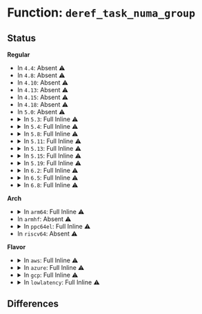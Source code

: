 # Function: <code>deref_task_numa_group</code>

## Status
<b>Regular</b>
<ul>
<li>
In <code>4.4</code>: Absent ⚠️
</li>
<li>
In <code>4.8</code>: Absent ⚠️
</li>
<li>
In <code>4.10</code>: Absent ⚠️
</li>
<li>
In <code>4.13</code>: Absent ⚠️
</li>
<li>
In <code>4.15</code>: Absent ⚠️
</li>
<li>
In <code>4.18</code>: Absent ⚠️
</li>
<li>
In <code>5.0</code>: Absent ⚠️
</li>
<li>
<details>
<summary>In <code>5.3</code>: Full Inline ⚠️</summary>

**Collision:** Unique Static

**Inline:** Full

**Transformation:** False

**Instances:**

```
In kernel/sched/fair.c (ffffffff810d88dc)
Location: kernel/sched/fair.c:1093
Inline: True
Inline callers:
  - kernel/sched/fair.c:preferred_group_nid
  - kernel/sched/fair.c:preferred_group_nid
  - kernel/sched/fair.c:preferred_group_nid
  - kernel/sched/fair.c:task_numa_migrate
  - kernel/sched/fair.c:task_numa_migrate
  - kernel/sched/fair.c:task_numa_migrate
  - kernel/sched/fair.c:task_numa_migrate
  - kernel/sched/fair.c:task_numa_migrate
  - kernel/sched/fair.c:task_numa_migrate
  - kernel/sched/fair.c:task_numa_migrate
  - kernel/sched/fair.c:task_numa_migrate
  - kernel/sched/fair.c:task_numa_find_cpu
  - kernel/sched/fair.c:task_numa_find_cpu
  - kernel/sched/fair.c:task_numa_find_cpu
  - kernel/sched/fair.c:task_numa_find_cpu
  - kernel/sched/fair.c:should_numa_migrate_memory
  - kernel/sched/fair.c:should_numa_migrate_memory
```
</details>
</li>
<li>
<details>
<summary>In <code>5.4</code>: Full Inline ⚠️</summary>

**Collision:** Unique Static

**Inline:** Full

**Transformation:** False

**Instances:**

```
In kernel/sched/fair.c (ffffffff810e31dc)
Location: kernel/sched/fair.c:1092
Inline: True
Inline callers:
  - kernel/sched/fair.c:preferred_group_nid
  - kernel/sched/fair.c:preferred_group_nid
  - kernel/sched/fair.c:preferred_group_nid
  - kernel/sched/fair.c:task_numa_migrate
  - kernel/sched/fair.c:task_numa_migrate
  - kernel/sched/fair.c:task_numa_migrate
  - kernel/sched/fair.c:task_numa_migrate
  - kernel/sched/fair.c:task_numa_migrate
  - kernel/sched/fair.c:task_numa_migrate
  - kernel/sched/fair.c:task_numa_migrate
  - kernel/sched/fair.c:task_numa_migrate
  - kernel/sched/fair.c:task_numa_find_cpu
  - kernel/sched/fair.c:task_numa_find_cpu
  - kernel/sched/fair.c:task_numa_find_cpu
  - kernel/sched/fair.c:task_numa_find_cpu
  - kernel/sched/fair.c:should_numa_migrate_memory
  - kernel/sched/fair.c:should_numa_migrate_memory
```
</details>
</li>
<li>
<details>
<summary>In <code>5.8</code>: Full Inline ⚠️</summary>

**Collision:** Unique Static

**Inline:** Full

**Transformation:** False

**Instances:**

```
In kernel/sched/fair.c (ffffffff810ec712)
Location: kernel/sched/fair.c:1103
Inline: True
Inline callers:
  - kernel/sched/fair.c:preferred_group_nid
  - kernel/sched/fair.c:preferred_group_nid
  - kernel/sched/fair.c:preferred_group_nid
  - kernel/sched/fair.c:task_numa_compare
  - kernel/sched/fair.c:task_numa_compare
  - kernel/sched/fair.c:task_numa_compare
  - kernel/sched/fair.c:task_numa_compare
  - kernel/sched/fair.c:should_numa_migrate_memory
  - kernel/sched/fair.c:should_numa_migrate_memory
```
</details>
</li>
<li>
<details>
<summary>In <code>5.11</code>: Full Inline ⚠️</summary>

**Collision:** Unique Static

**Inline:** Full

**Transformation:** False

**Instances:**

```
In kernel/sched/fair.c (ffffffff810ea222)
Location: kernel/sched/fair.c:1110
Inline: True
Inline callers:
  - kernel/sched/fair.c:preferred_group_nid
  - kernel/sched/fair.c:preferred_group_nid
  - kernel/sched/fair.c:preferred_group_nid
  - kernel/sched/fair.c:task_numa_compare
  - kernel/sched/fair.c:task_numa_compare
  - kernel/sched/fair.c:task_numa_compare
  - kernel/sched/fair.c:task_numa_compare
  - kernel/sched/fair.c:should_numa_migrate_memory
  - kernel/sched/fair.c:should_numa_migrate_memory
```
</details>
</li>
<li>
<details>
<summary>In <code>5.13</code>: Full Inline ⚠️</summary>

**Collision:** Unique Static

**Inline:** Full

**Transformation:** False

**Instances:**

```
In kernel/sched/fair.c (ffffffff810ebb11)
Location: kernel/sched/fair.c:1107
Inline: True
Inline callers:
  - kernel/sched/fair.c:preferred_group_nid
  - kernel/sched/fair.c:preferred_group_nid
  - kernel/sched/fair.c:preferred_group_nid
  - kernel/sched/fair.c:task_numa_compare
  - kernel/sched/fair.c:task_numa_compare
  - kernel/sched/fair.c:task_numa_compare
  - kernel/sched/fair.c:task_numa_compare
  - kernel/sched/fair.c:should_numa_migrate_memory
  - kernel/sched/fair.c:should_numa_migrate_memory
```
</details>
</li>
<li>
<details>
<summary>In <code>5.15</code>: Full Inline ⚠️</summary>

**Collision:** Unique Static

**Inline:** Full

**Transformation:** False

**Instances:**

```
In kernel/sched/fair.c (ffffffff81103691)
Location: kernel/sched/fair.c:1096
Inline: True
Inline callers:
  - kernel/sched/fair.c:preferred_group_nid
  - kernel/sched/fair.c:preferred_group_nid
  - kernel/sched/fair.c:preferred_group_nid
  - kernel/sched/fair.c:task_numa_compare
  - kernel/sched/fair.c:task_numa_compare
  - kernel/sched/fair.c:task_numa_compare
  - kernel/sched/fair.c:task_numa_compare
  - kernel/sched/fair.c:should_numa_migrate_memory
  - kernel/sched/fair.c:should_numa_migrate_memory
```
</details>
</li>
<li>
<details>
<summary>In <code>5.19</code>: Full Inline ⚠️</summary>

**Collision:** Unique Static

**Inline:** Full

**Transformation:** False

**Instances:**

```
In kernel/sched/fair.c (ffffffff811254bd)
Location: kernel/sched/fair.c:1098
Inline: True
Inline callers:
  - kernel/sched/fair.c:can_migrate_task
  - kernel/sched/fair.c:can_migrate_task
  - kernel/sched/fair.c:can_migrate_task
  - kernel/sched/fair.c:can_migrate_task
  - kernel/sched/fair.c:preferred_group_nid
  - kernel/sched/fair.c:preferred_group_nid
  - kernel/sched/fair.c:preferred_group_nid
  - kernel/sched/fair.c:task_numa_compare
  - kernel/sched/fair.c:task_numa_compare
  - kernel/sched/fair.c:task_numa_compare
  - kernel/sched/fair.c:task_numa_compare
  - kernel/sched/fair.c:should_numa_migrate_memory
  - kernel/sched/fair.c:should_numa_migrate_memory
```
</details>
</li>
<li>
<details>
<summary>In <code>6.2</code>: Full Inline ⚠️</summary>

**Collision:** Unique Static

**Inline:** Full

**Transformation:** False

**Instances:**

```
In kernel/sched/fair.c (ffffffff8114e746)
Location: kernel/sched/fair.c:1137
Inline: True
Inline callers:
  - kernel/sched/fair.c:can_migrate_task
  - kernel/sched/fair.c:can_migrate_task
  - kernel/sched/fair.c:can_migrate_task
  - kernel/sched/fair.c:can_migrate_task
  - kernel/sched/fair.c:preferred_group_nid
  - kernel/sched/fair.c:preferred_group_nid
  - kernel/sched/fair.c:preferred_group_nid
  - kernel/sched/fair.c:task_numa_compare
  - kernel/sched/fair.c:task_numa_compare
  - kernel/sched/fair.c:task_numa_compare
  - kernel/sched/fair.c:task_numa_compare
  - kernel/sched/fair.c:should_numa_migrate_memory
  - kernel/sched/fair.c:should_numa_migrate_memory
```
</details>
</li>
<li>
<details>
<summary>In <code>6.5</code>: Full Inline ⚠️</summary>

**Collision:** Unique Static

**Inline:** Full

**Transformation:** False

**Instances:**

```
In kernel/sched/fair.c (ffffffff8115fd36)
Location: kernel/sched/fair.c:1154
Inline: True
Inline callers:
  - kernel/sched/fair.c:can_migrate_task
  - kernel/sched/fair.c:can_migrate_task
  - kernel/sched/fair.c:can_migrate_task
  - kernel/sched/fair.c:can_migrate_task
  - kernel/sched/fair.c:preferred_group_nid
  - kernel/sched/fair.c:preferred_group_nid
  - kernel/sched/fair.c:preferred_group_nid
  - kernel/sched/fair.c:task_numa_compare
  - kernel/sched/fair.c:task_numa_compare
  - kernel/sched/fair.c:task_numa_compare
  - kernel/sched/fair.c:task_numa_compare
  - kernel/sched/fair.c:should_numa_migrate_memory
  - kernel/sched/fair.c:should_numa_migrate_memory
```
</details>
</li>
<li>
<details>
<summary>In <code>6.8</code>: Full Inline ⚠️</summary>

**Collision:** Unique Static

**Inline:** Full

**Transformation:** False

**Instances:**

```
In kernel/sched/fair.c (ffffffff8116a166)
Location: kernel/sched/fair.c:1395
Inline: True
Inline callers:
  - kernel/sched/fair.c:can_migrate_task
  - kernel/sched/fair.c:can_migrate_task
  - kernel/sched/fair.c:can_migrate_task
  - kernel/sched/fair.c:can_migrate_task
  - kernel/sched/fair.c:preferred_group_nid
  - kernel/sched/fair.c:preferred_group_nid
  - kernel/sched/fair.c:preferred_group_nid
  - kernel/sched/fair.c:task_numa_compare
  - kernel/sched/fair.c:task_numa_compare
  - kernel/sched/fair.c:task_numa_compare
  - kernel/sched/fair.c:task_numa_compare
  - kernel/sched/fair.c:should_numa_migrate_memory
  - kernel/sched/fair.c:should_numa_migrate_memory
```
</details>
</li>
</ul>
<b>Arch</b>
<ul>
<li>
<details>
<summary>In <code>arm64</code>: Full Inline ⚠️</summary>

**Collision:** Unique Static

**Inline:** Full

**Transformation:** False

**Instances:**

```
In kernel/sched/fair.c (ffff800010147d3c)
Location: kernel/sched/fair.c:1092
Inline: True
Inline callers:
  - kernel/sched/fair.c:task_numa_placement
  - kernel/sched/fair.c:task_numa_placement
  - kernel/sched/fair.c:task_numa_placement
  - kernel/sched/fair.c:task_numa_migrate
  - kernel/sched/fair.c:task_numa_migrate
  - kernel/sched/fair.c:task_numa_migrate
  - kernel/sched/fair.c:task_numa_migrate
  - kernel/sched/fair.c:task_numa_migrate
  - kernel/sched/fair.c:task_numa_migrate
  - kernel/sched/fair.c:task_numa_migrate
  - kernel/sched/fair.c:task_numa_migrate
  - kernel/sched/fair.c:task_numa_find_cpu
  - kernel/sched/fair.c:task_numa_find_cpu
  - kernel/sched/fair.c:task_numa_find_cpu
  - kernel/sched/fair.c:task_numa_find_cpu
  - kernel/sched/fair.c:should_numa_migrate_memory
  - kernel/sched/fair.c:should_numa_migrate_memory
```
</details>
</li>
<li>
In <code>armhf</code>: Absent ⚠️
</li>
<li>
<details>
<summary>In <code>ppc64el</code>: Full Inline ⚠️</summary>

**Collision:** Unique Static

**Inline:** Full

**Transformation:** False

**Instances:**

```
In kernel/sched/fair.c (c000000000193d88)
Location: kernel/sched/fair.c:1092
Inline: True
Inline callers:
  - kernel/sched/fair.c:task_numa_placement
  - kernel/sched/fair.c:task_numa_placement
  - kernel/sched/fair.c:task_numa_placement
  - kernel/sched/fair.c:task_numa_migrate
  - kernel/sched/fair.c:task_numa_migrate
  - kernel/sched/fair.c:task_numa_migrate
  - kernel/sched/fair.c:task_numa_migrate
  - kernel/sched/fair.c:task_numa_migrate
  - kernel/sched/fair.c:task_numa_migrate
  - kernel/sched/fair.c:task_numa_migrate
  - kernel/sched/fair.c:task_numa_migrate
  - kernel/sched/fair.c:task_numa_find_cpu
  - kernel/sched/fair.c:task_numa_find_cpu
  - kernel/sched/fair.c:task_numa_find_cpu
  - kernel/sched/fair.c:task_numa_find_cpu
  - kernel/sched/fair.c:should_numa_migrate_memory
  - kernel/sched/fair.c:should_numa_migrate_memory
```
</details>
</li>
<li>
In <code>riscv64</code>: Absent ⚠️
</li>
</ul>
<b>Flavor</b>
<ul>
<li>
<details>
<summary>In <code>aws</code>: Full Inline ⚠️</summary>

**Collision:** Unique Static

**Inline:** Full

**Transformation:** False

**Instances:**

```
In kernel/sched/fair.c (ffffffff810dd38c)
Location: kernel/sched/fair.c:1092
Inline: True
Inline callers:
  - kernel/sched/fair.c:preferred_group_nid
  - kernel/sched/fair.c:preferred_group_nid
  - kernel/sched/fair.c:preferred_group_nid
  - kernel/sched/fair.c:task_numa_migrate
  - kernel/sched/fair.c:task_numa_migrate
  - kernel/sched/fair.c:task_numa_migrate
  - kernel/sched/fair.c:task_numa_migrate
  - kernel/sched/fair.c:task_numa_migrate
  - kernel/sched/fair.c:task_numa_migrate
  - kernel/sched/fair.c:task_numa_migrate
  - kernel/sched/fair.c:task_numa_migrate
  - kernel/sched/fair.c:task_numa_find_cpu
  - kernel/sched/fair.c:task_numa_find_cpu
  - kernel/sched/fair.c:task_numa_find_cpu
  - kernel/sched/fair.c:task_numa_find_cpu
  - kernel/sched/fair.c:should_numa_migrate_memory
  - kernel/sched/fair.c:should_numa_migrate_memory
```
</details>
</li>
<li>
<details>
<summary>In <code>azure</code>: Full Inline ⚠️</summary>

**Collision:** Unique Static

**Inline:** Full

**Transformation:** False

**Instances:**

```
In kernel/sched/fair.c (ffffffff810cc39c)
Location: kernel/sched/fair.c:1092
Inline: True
Inline callers:
  - kernel/sched/fair.c:preferred_group_nid
  - kernel/sched/fair.c:preferred_group_nid
  - kernel/sched/fair.c:preferred_group_nid
  - kernel/sched/fair.c:task_numa_migrate
  - kernel/sched/fair.c:task_numa_migrate
  - kernel/sched/fair.c:task_numa_migrate
  - kernel/sched/fair.c:task_numa_migrate
  - kernel/sched/fair.c:task_numa_migrate
  - kernel/sched/fair.c:task_numa_migrate
  - kernel/sched/fair.c:task_numa_migrate
  - kernel/sched/fair.c:task_numa_migrate
  - kernel/sched/fair.c:task_numa_find_cpu
  - kernel/sched/fair.c:task_numa_find_cpu
  - kernel/sched/fair.c:task_numa_find_cpu
  - kernel/sched/fair.c:task_numa_find_cpu
  - kernel/sched/fair.c:should_numa_migrate_memory
  - kernel/sched/fair.c:should_numa_migrate_memory
```
</details>
</li>
<li>
<details>
<summary>In <code>gcp</code>: Full Inline ⚠️</summary>

**Collision:** Unique Static

**Inline:** Full

**Transformation:** False

**Instances:**

```
In kernel/sched/fair.c (ffffffff810d970c)
Location: kernel/sched/fair.c:1092
Inline: True
Inline callers:
  - kernel/sched/fair.c:preferred_group_nid
  - kernel/sched/fair.c:preferred_group_nid
  - kernel/sched/fair.c:preferred_group_nid
  - kernel/sched/fair.c:task_numa_migrate
  - kernel/sched/fair.c:task_numa_migrate
  - kernel/sched/fair.c:task_numa_migrate
  - kernel/sched/fair.c:task_numa_migrate
  - kernel/sched/fair.c:task_numa_migrate
  - kernel/sched/fair.c:task_numa_migrate
  - kernel/sched/fair.c:task_numa_migrate
  - kernel/sched/fair.c:task_numa_migrate
  - kernel/sched/fair.c:task_numa_find_cpu
  - kernel/sched/fair.c:task_numa_find_cpu
  - kernel/sched/fair.c:task_numa_find_cpu
  - kernel/sched/fair.c:task_numa_find_cpu
  - kernel/sched/fair.c:should_numa_migrate_memory
  - kernel/sched/fair.c:should_numa_migrate_memory
```
</details>
</li>
<li>
<details>
<summary>In <code>lowlatency</code>: Full Inline ⚠️</summary>

**Collision:** Unique Static

**Inline:** Full

**Transformation:** False

**Instances:**

```
In kernel/sched/fair.c (ffffffff810e513c)
Location: kernel/sched/fair.c:1092
Inline: True
Inline callers:
  - kernel/sched/fair.c:preferred_group_nid
  - kernel/sched/fair.c:preferred_group_nid
  - kernel/sched/fair.c:preferred_group_nid
  - kernel/sched/fair.c:task_numa_migrate
  - kernel/sched/fair.c:task_numa_migrate
  - kernel/sched/fair.c:task_numa_migrate
  - kernel/sched/fair.c:task_numa_migrate
  - kernel/sched/fair.c:task_numa_migrate
  - kernel/sched/fair.c:task_numa_migrate
  - kernel/sched/fair.c:task_numa_migrate
  - kernel/sched/fair.c:task_numa_migrate
  - kernel/sched/fair.c:task_numa_find_cpu
  - kernel/sched/fair.c:task_numa_find_cpu
  - kernel/sched/fair.c:task_numa_find_cpu
  - kernel/sched/fair.c:task_numa_find_cpu
  - kernel/sched/fair.c:should_numa_migrate_memory
  - kernel/sched/fair.c:should_numa_migrate_memory
```
</details>
</li>
</ul>

## Differences
